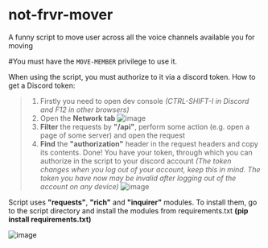 # not-frvr-mover
A funny script to move user across all the voice channels available you for moving

#You must have the `MOVE-MEMBER` privilege to use it.

When using the script, you must authorize to it via a discord token. How to get a Discord token:
>1. Firstly you need to open dev console _(CTRL-SHIFT-I in Discord and F12 in other browsers)_
>2. Open the **Network tab**
>![image](https://github.com/De1ku/not-frvr-mover/assets/125497407/b5066cfe-d0fe-4da2-a611-f7c14e9b4191)
>3. **Filter** the requests by **"/api"**, perform some action (e.g. open a page of some server) and open the request
>4. **Find** the **"authorization"** header in the request headers and copy its contents. Done! You have your token, through which you can authorize in the script to your discord account _(The token changes when you log out of your account, keep this in mind. The token you have now may be invalid after logging out of the account on any device)_
>![image](https://github.com/De1ku/not-frvr-mover/assets/125497407/5ad6feeb-801c-41e1-9d95-2576e0eb079c)

Script uses **"requests"**, **"rich"** and **"inquirer"** modules. To install them, go to the script directory and install the modules from requirements.txt **(pip install requirements.txt)**

![image](https://github.com/De1ku/not-frvr-mover/assets/125497407/94666d44-0d89-4439-8677-22e3e9aef760)
